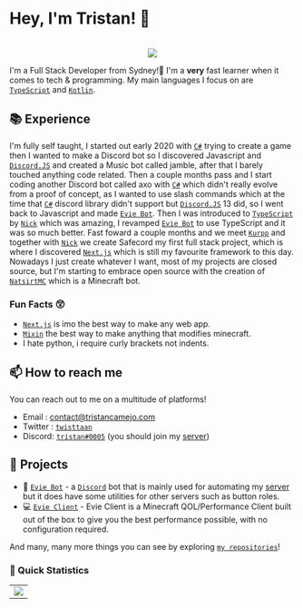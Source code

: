 # Hey, I'm Tristan! 👋

<p align="center"><br>
  <a href="https://evie.pw/discord">
    <img src="https://lanyard.cnrad.dev/api/97470053615673344"/>
     </a>
</p>


I'm a Full Stack Developer from Sydney!🌭 I'm a **very** fast learner when it comes to tech & programming. My main languages I focus on are [`TypeScript`] and [`Kotlin`].

## 📚 Experience

I'm fully self taught, I started out early 2020 with [`C#`] trying to create a game then I wanted to make a Discord bot so I discovered Javascript and [`Discord.JS`] and created a Music bot called jamble, after that I barely touched anything code related. Then a couple months pass and I start coding another Discord bot called axo with [`C#`] which didn't really evolve from a proof of concept, as I wanted to use slash commands which at the time that [`C#`] discord library didn't support but [`Discord.JS`] 13 did, so I went back to Javascript and made [`Evie Bot`]. Then I was introduced to [`TypeScript`] by [`Nick`] which was amazing, I revamped [`Evie Bot`] to use TypeScript and it was so much better. Fast foward a couple months and we meet [`Kurpp`] and together with [`Nick`] we create Safecord my first full stack project, which is where I discovered [`Next.js`] which is still my favourite framework to this day. Nowadays I just create whatever I want, most of my projects are closed source, but I'm starting to embrace open source with the creation of [`NatsirtMC`] which is a Minecraft bot.

### Fun Facts 😲

- [`Next.js`] is imo the best way to make any web app.
- [`Mixin`]   the best way to make anything that modifies minecraft.
- I hate python, i require curly brackets not indents.

## 📫 How to reach me

You can reach out to me on a multitude of platforms!

- Email : contact@tristancamejo.com
- Twitter : [`twisttaan`][Twitter]
- Discord: [`tristan#0005`](https://discord.com/users/97470053615673344) (you should join my [server](https://evie.pw/discord))

## 🚧 Projects

- 🤖 [`Evie Bot`] - a [`Discord`] bot that is mainly used for automating my [server](https://evie.pw/discord) but it does have some utilities for other servers such as button roles.
- 💻 [`Evie Client`] - Evie Client is a Minecraft QOL/Performance Client built out of the box to give you the best performance possible, with no configuration required.

And many, many more things you can see by exploring [`my repositories`]!

### 👀 Quick Statistics

<table>
  <tr>
    <td align="center" style="padding=0;width=50%;">
      <img align="center" style="padding=0;" src="https://github-readme-stats.vercel.app/api/?username=twisttaan&show_icons=true&title_color=4F8CC9&text_color=9f9f9f&bg_color=151515&hide_border=true&icon_color=4F8CC9&hide_title=true&count_private=true" />
    </td>
  </tr>
</table>

<!----------------- Quick Links --------------->
[`TypeScript`]:          https://www.typescriptlang.org/
[`Kotlin`]:              https://kotlinlang.org/
[`NatsirtMC`]:           https://github.com/twisttaan/NatsirtMC
[`Evie Client`]:         https://evie.pw
[`Nick`]:                https://github.com/Nciklol
[`Mixin`]:               https://github.com/SpongePowered/Mixin
[`C#`]:                  https://docs.microsoft.com/en-us/dotnet/csharp/
[`Next.js`]:             https://nextjs.org/
[`React`]:               https://reactjs.org/
[`Discord`]:             https://discord.com/
[`Evie Bot`]:            https://eviebot.rocks/
[`my repositories`]:     https://github.com/twisttaan?tab=repositories
[`GitHub Readme Stats`]: https://github.com/anuraghazra/github-readme-stats
[Twitter]:               https://twitter.com/twisttaan
[`Kurpp`]:               https://github.com/Kurpp
[`Discord.JS`]:          https://github.com/discordjs
